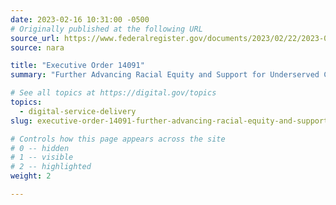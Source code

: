 ```yaml
---
date: 2023-02-16 10:31:00 -0500
# Originally published at the following URL
source_url: https://www.federalregister.gov/documents/2023/02/22/2023-03779/further-advancing-racial-equity-and-support-for-underserved-communities-through-the-federal
source: nara

title: "Executive Order 14091"
summary: "Further Advancing Racial Equity and Support for Underserved Communities Through the Federal Government"

# See all topics at https://digital.gov/topics
topics:
  - digital-service-delivery
slug: executive-order-14091-further-advancing-racial-equity-and-support-for-underserved-communities-through-the-federal-government

# Controls how this page appears across the site
# 0 -- hidden
# 1 -- visible
# 2 -- highlighted
weight: 2

---
```

